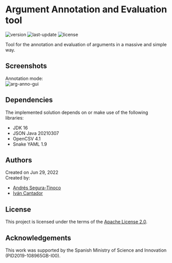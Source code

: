 # Argument Annotation and Evaluation tool
![version](https://img.shields.io/badge/version-0.9.10-blue)
![last-update](https://img.shields.io/badge/last_update-7/22/2022-orange)
![license](https://img.shields.io/badge/license-Apache_2.0-brightgreen)

Tool for the annotation and evaluation of arguments in a massive and simple way.

## Screenshots
Annotation mode:  
![arg-anno-gui](https://raw.githubusercontent.com/argrecsys/arg-nnotator-tool/main/images/form-annotation.png)

## Dependencies
The implemented solution depends on or make use of the following libraries:
- JDK 16
- JSON Java 20210307
- OpenCSV 4.1
- Snake YAML 1.9

## Authors
Created on Jun 29, 2022  
Created by:
- <a href="https://github.com/ansegura7" target="_blank">Andrés Segura-Tinoco</a>
- <a href="http://arantxa.ii.uam.es/~cantador/" target="_blank">Iv&aacute;n Cantador</a>

## License
This project is licensed under the terms of the <a href="https://github.com/argrecsys/arg-nnotator/blob/main/LICENSE">Apache License 2.0</a>.

## Acknowledgements
This work was supported by the Spanish Ministry of Science and Innovation (PID2019-108965GB-I00).
